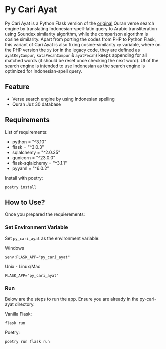 # Py Cari Ayat
Py Cari Ayat is a Python Flask version of the [original](https://github.com/FaizRahiemy/cari-ayat) Quran verse search engine by translating Indonesian-spell-latin query to Arabic transliteration using Soundex similarity algorithm, while the comparison algorithm is cosine similarity. Apart from porting the codes from PHP to Python Flask, this variant of Cari Ayat is also fixing cosine-similarity `xy` variable, where on the PHP version the `xy` (or in the legacy code, they are defined as `ayatKeyCampur`, `kataPecahCampur` & `ayatPecah`) keeps appending for all matched words (it should be reset once checking the next word). UI of the search engine is intended to use Indonesian as the search engine is optimized for Indonesian-spell query.

## Feature
* Verse search engine by using Indonesian spelling
* Quran Juz 30 database

## Requirements
List of requirements:
* python = "^3.10"
* flask = "^3.0.3"
* sqlalchemy = "^2.0.35"
* gunicorn = "^23.0.0"
* flask-sqlalchemy = "^3.1.1"
* pyyaml = "^6.0.2"

Install with poetry:
```
poetry install
```

## How to Use?
Once you prepared the requierements:

### Set Environment Variable
Set `py_cari_ayat` as the environment variable:

Windows
```
$env:FLASK_APP="py_cari_ayat"
```
Unix - Linux/Mac
```
FLASK_APP="py_cari_ayat"
```

### Run
Below are the steps to run the app. Ensure you are already in the py-cari-ayat directory.

Vanilla Flask:
```
flask run
```
Poetry:
```
poetry run flask run
```